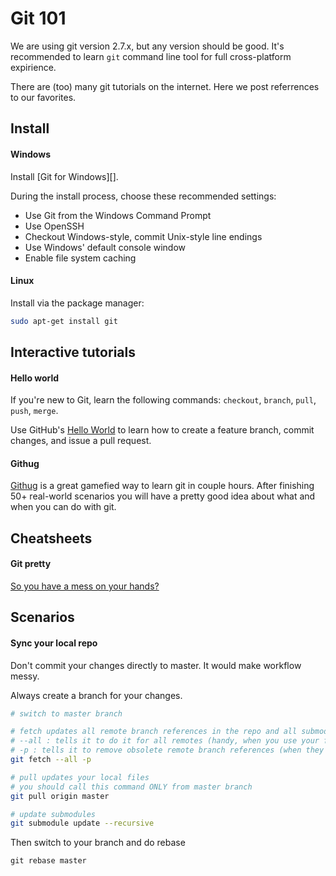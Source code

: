 # Git 101

We are using git version 2.7.x, but any version should be good.
It's recommended to learn `git` command line tool for full cross-platform expirience.

There are (too) many git tutorials on the internet.
Here we post referrences to our favorites.

## Install

#### Windows

Install [Git for Windows][].

During the install process, choose these recommended settings:

* Use Git from the Windows Command Prompt
* Use OpenSSH
* Checkout Windows-style, commit Unix-style line endings
* Use Windows' default console window
* Enable file system caching

#### Linux

Install via the package manager:

```sh
sudo apt-get install git
```

## Interactive tutorials

#### Hello world

If you're new to Git, learn the following commands: `checkout`, `branch`,
`pull`, `push`, `merge`.

Use GitHub's [Hello World][] to learn how to create a feature branch, commit
changes, and issue a pull request.

[hello world]: https://guides.github.com/activities/hello-world/

#### Githug

[Githug](https://github.com/Gazler/githug) is a great gamefied way to learn git in couple hours.
After finishing 50+ real-world scenarios you will have a pretty good idea about what and when you can do with git.

## Cheatsheets

#### Git pretty
[So you have a mess on your hands?](http://justinhileman.info/article/git-pretty/)

## Scenarios

#### Sync your local repo

Don't commit your changes directly to master.
It would make workflow messy.

Always create a branch for your changes.

```sh
# switch to master branch

# fetch updates all remote branch references in the repo and all submodules
# --all : tells it to do it for all remotes (handy, when you use your fork)
# -p : tells it to remove obsolete remote branch references (when they are removed from remote)
git fetch --all -p

# pull updates your local files
# you should call this command ONLY from master branch
git pull origin master

# update submodules
git submodule update --recursive 
```

Then switch to your branch and do rebase

```
git rebase master
```
